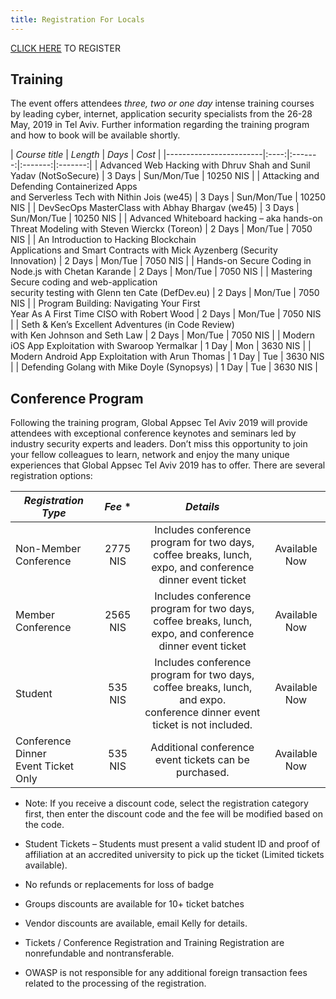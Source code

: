 ```yaml
---
title: Registration For Locals
---
```


[CLICK HERE](https://knasim.herokuapp.com/owasp2019/Locals/register) TO REGISTER

## Training

The event offers attendees _three, two or one day_ intense training courses by leading cyber, internet, application security specialists from the 26-28 May, 2019 in Tel Aviv. Further information regarding the training program and how to book will be available shortly.

|   *Course title*    | *Length* | *Days* | *Cost* |
|------------------------|:----:|:-------:|:-------:|:-------:|
| Advanced Web Hacking with Dhruv Shah and Sunil Yadav (NotSoSecure)  | 3 Days | Sun/Mon/Tue | 10250 NIS |
| Attacking and Defending Containerized Apps <br> and Serverless Tech with Nithin Jois (we45) | 3 Days | Sun/Mon/Tue | 10250 NIS |
| DevSecOps MasterClass with Abhay Bhargav (we45) | 3 Days | Sun/Mon/Tue | 10250 NIS |
| Advanced Whiteboard hacking – aka hands-on <br> Threat Modeling with Steven Wierckx (Toreon) | 2 Days | Mon/Tue | 7050 NIS |
| An Introduction to Hacking Blockchain <br> Applications and Smart Contracts with Mick Ayzenberg (Security Innovation) | 2 Days | Mon/Tue | 7050 NIS |
| Hands-on Secure Coding in Node.js with Chetan Karande | 2 Days | Mon/Tue | 7050 NIS |
| Mastering Secure coding and web-application <br> security testing with Glenn ten Cate (DefDev.eu) | 2 Days | Mon/Tue | 7050 NIS |
| Program Building: Navigating Your First <br> Year As A First Time CISO with Robert Wood | 2 Days | Mon/Tue | 7050 NIS |
| Seth & Ken’s Excellent Adventures (in Code Review) <br> with Ken Johnson and Seth Law | 2 Days | Mon/Tue | 7050 NIS |
| Modern iOS App Exploitation with Swaroop Yermalkar | 1 Day | Mon | 3630 NIS |
| Modern Android App Exploitation with Arun Thomas | 1 Day | Tue | 3630 NIS |
| Defending Golang with Mike Doyle (Synopsys) | 1 Day | Tue | 3630 NIS |

## Conference Program

Following the training program, Global Appsec Tel Aviv 2019 will provide attendees with exceptional conference keynotes and seminars led by industry security experts and leaders.
Don’t miss this opportunity to join your fellow colleagues to learn, network and enjoy the many unique experiences that Global Appsec Tel Aviv 2019 has to offer.
There are several registration options:

|   *Registration Type*    | *Fee* * | *Details* |  |
|------------------------|:----:|:-------:|:-------:|
| Non-Member Conference  | 2775 NIS | Includes conference program for two days,<br> coffee breaks, lunch, expo, and conference dinner event ticket| Available Now |
| Member Conference      | 2565 NIS | Includes conference program for two days,<br> coffee breaks, lunch, expo, and conference dinner event ticket| Available Now |
| Student                | 535 NIS  | Includes conference program for two days,<br> coffee breaks, lunch, and expo. <br>conference dinner event ticket is not included.| Available Now |
| Conference Dinner <br>Event Ticket Only    | 535 NIS | Additional conference event tickets can be purchased. | Available Now |


* Note: If you receive a discount code, select the registration category first, then enter the discount code and the fee will be modified based on the code.

*	Student Tickets – Students must present a valid student ID and proof of affiliation at an accredited university to pick up the ticket (Limited tickets available).
*	No refunds or replacements for loss of badge
*	Groups discounts are available for 10+ ticket batches
*	Vendor discounts are available, email Kelly for details.
*	Tickets / Conference Registration and Training Registration are nonrefundable and nontransferable.
* OWASP is not responsible for any additional foreign transaction fees related to the processing of the registration.
